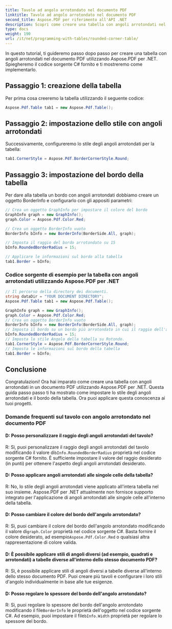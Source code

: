 ```yaml
---
title: Tavolo ad angolo arrotondato nel documento PDF
linktitle: Tavolo ad angolo arrotondato nel documento PDF
second_title: Aspose.PDF per riferimento all'API .NET
description: Scopri come creare una tabella con angoli arrotondati nel documento PDF utilizzando Aspose.PDF per .NET.
type: docs
weight: 190
url: /it/net/programming-with-tables/rounded-corner-table/
---
```

In questo tutorial, ti guideremo passo dopo passo per creare una tabella con angoli arrotondati nel documento PDF utilizzando Aspose.PDF per .NET. Spiegheremo il codice sorgente C# fornito e ti mostreremo come implementarlo.

## Passaggio 1: creazione della tabella
Per prima cosa creeremo la tabella utilizzando il seguente codice:

```csharp
Aspose.Pdf.Table tab1 = new Aspose.Pdf.Table();
```

## Passaggio 2: impostazione dello stile con angoli arrotondati
Successivamente, configureremo lo stile degli angoli arrotondati per la tabella:

```csharp
tab1.CornerStyle = Aspose.Pdf.BorderCornerStyle.Round;
```

## Passaggio 3: impostazione del bordo della tabella
Per dare alla tabella un bordo con angoli arrotondati dobbiamo creare un oggetto BorderInfo e configurarlo con gli appositi parametri:

```csharp
// Crea un oggetto GraphInfo per impostare il colore del bordo
GraphInfo graph = new GraphInfo();
graph.Color = Aspose.Pdf.Color.Red;

// Crea un oggetto BorderInfo vuoto
BorderInfo bInfo = new BorderInfo(BorderSide.All, graph);

// Imposta il raggio del bordo arrotondato su 15
bInfo.RoundedBorderRadius = 15;

// Applicare le informazioni sul bordo alla tabella
tab1.Border = bInfo;
```

### Codice sorgente di esempio per la tabella con angoli arrotondati utilizzando Aspose.PDF per .NET

```csharp
// Il percorso della directory dei documenti.
string dataDir = "YOUR DOCUMENT DIRECTORY";
Aspose.Pdf.Table tab1 = new Aspose.Pdf.Table();

GraphInfo graph = new GraphInfo();
graph.Color = Aspose.Pdf.Color.Red;
// Crea un oggetto BorderInfo vuoto
BorderInfo bInfo = new BorderInfo(BorderSide.All, graph);
// Imposta il bordo su un bordo più arrotondato in cui il raggio dell'arrotondamento è 15
bInfo.RoundedBorderRadius = 15;
// Imposta lo stile Angolo della tabella su Rotondo.
tab1.CornerStyle = Aspose.Pdf.BorderCornerStyle.Round;
// Imposta le informazioni sul bordo della tabella
tab1.Border = bInfo;
```

## Conclusione
Congratulazioni! Ora hai imparato come creare una tabella con angoli arrotondati in un documento PDF utilizzando Aspose.PDF per .NET. Questa guida passo passo ti ha mostrato come impostare lo stile degli angoli arrotondati e il bordo della tabella. Ora puoi applicare questa conoscenza ai tuoi progetti.

### Domande frequenti sul tavolo con angolo arrotondato nel documento PDF

#### D: Posso personalizzare il raggio degli angoli arrotondati del tavolo?

R: Sì, puoi personalizzare il raggio degli angoli arrotondati del tavolo modificando il valore di`bInfo.RoundedBorderRadius` proprietà nel codice sorgente C# fornito. È sufficiente impostare il valore del raggio desiderato (in punti) per ottenere l'aspetto degli angoli arrotondati desiderato.

#### D: Posso applicare angoli arrotondati alle singole celle della tabella?

R: No, lo stile degli angoli arrotondati viene applicato all'intera tabella nel suo insieme. Aspose.PDF per .NET attualmente non fornisce supporto integrato per l'applicazione di angoli arrotondati alle singole celle all'interno della tabella.

#### D: Posso cambiare il colore del bordo dell'angolo arrotondato?

 R: Sì, puoi cambiare il colore del bordo dell'angolo arrotondato modificando il valore di`graph.Color` proprietà nel codice sorgente C#. Basta fornire il colore desiderato, ad esempio`Aspose.Pdf.Color.Red` o qualsiasi altra rappresentazione di colore valida.

#### D: È possibile applicare stili di angoli diversi (ad esempio, quadrati e arrotondati) a tabelle diverse all'interno dello stesso documento PDF?

R: Sì, è possibile applicare stili di angoli diversi a tabelle diverse all'interno dello stesso documento PDF. Puoi creare più tavoli e configurare i loro stili d'angolo individualmente in base alle tue esigenze.

#### D: Posso regolare lo spessore del bordo dell'angolo arrotondato?

 R: Sì, puoi regolare lo spessore del bordo dell'angolo arrotondato modificando il file`BorderInfo` le proprietà dell'oggetto nel codice sorgente C#. Ad esempio, puoi impostare il file`bInfo.Width` proprietà per regolare lo spessore del bordo.